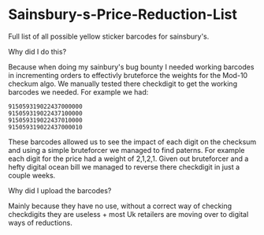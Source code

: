 # Sainsbury-s-Price-Reduction-List
Full list of all possible yellow sticker barcodes for sainsbury's.

Why did I do this?

Because when doing my sainbury's bug bounty I needed working barcodes in incrementing orders to effectivly bruteforce the weights for the Mod-10 checkum algo. We manually tested there checkdigit to get the working barcodes we needed. For example we had:

```
915059319022437000000
915059319022437100000
915059319022437010000
915059319022437000010
```

These barcodes allowed us to see the impact of each digit on the checksum and using a simple bruteforcer we managed to find paterns. For example each digit for the price had a weight of 2,1,2,1. Given out bruteforcer and a hefty digital ocean bill we managed to reverse there checkdigit in just a couple weeks.

Why did I upload the barcodes?

Mainly because they have no use, without a correct way of checking checkdigits they are useless + most Uk retailers are moving over to digital ways of reductions.

